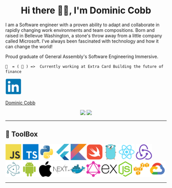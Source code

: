 <div align="center" >
<h1>Hi there 👋🏾, I'm Dominic Cobb </h1>
</div>

I am a Software engineer with a proven ability to adapt and collaborate in rapidly changing work environments and team compositions. Born and raised in Bellevue Washington, a stone's throw away from a little company called Microsoft. I've always been fascinated with technology and how it can change the world!

 Proud graduate of General Assembly's Software Engineering Immersive.

```
🤑  = ( 💼 ) =>  Currently working at Extra Card Building the future of finance
```
<img src="https://github.com/devicons/devicon/blob/master/icons/linkedin/linkedin-original.svg" width="50" height="50" /> <div class="badge-base LI-profile-badge" data-locale="en_US" data-size="medium" data-theme="dark" data-type="VERTICAL" data-vanity="dominic-cobb-software-engineer" data-version="v1"><a class="badge-base__link LI-simple-link" href="https://www.linkedin.com/in/dominiccobbr?trk=profile-badge">Dominic Cobb</a></div>
<p align="center">
  <img src ="https://github-readme-stats.vercel.app/api?username=whoisdominic&show_icons=true&count_private=true&theme=material-palenight&hide_border=true&hide=issues,contribs&include_all_commits=true&bg_color=00000000">
  <img src ="https://github-readme-stats.vercel.app/api/top-langs/?username=whoisdominic&layout=compact&hide_border=true&theme=material-palenight&bg_color=00000000&langs_count=6&hide=jupyter%20notebook,tex,css,php">
</p>

---

<h2> 🧰  ToolBox </h2>

<img src="https://github.com/devicons/devicon/blob/master/icons/javascript/javascript-original.svg" alt="Javascript Logo" width="50" hieght="50" /> <img src="https://github.com/devicons/devicon/blob/master/icons/typescript/typescript-original.svg" alt="Typescript Logo" width="50" hieght="50" /><img src="https://github.com/devicons/devicon/blob/master/icons/python/python-original.svg" alt="Python Logo" width="50" height="50" /><img src="https://github.com/devicons/devicon/blob/master/icons/flutter/flutter-original.svg" alt="Flutter Logo" width="50" height="50" /><img src="https://github.com/devicons/devicon/blob/master/icons/kotlin/kotlin-original.svg" alt="Kotlin Logo" width="50" height="50" /><img src="https://github.com/devicons/devicon/blob/master/icons/swift/swift-original.svg" alt="Swift Logo" width="50" height="50" /><img src="https://github.com/devicons/devicon/blob/master/icons/go/go-original.svg" alt="Go Logo" width="50" hieght="50" /><img src="https://github.com/devicons/devicon/blob/master/icons/react/react-original.svg"  alt="React logo" width="50" height="50"/> <img src="https://github.com/devicons/devicon/blob/master/icons/redux/redux-original.svg"  alt="Redux Logo" width="50" hieght="50"/><img src="https://github.com/devicons/devicon/blob/master/icons/electron/electron-original.svg" alt="Electron Logo" width="50" height="50" /><img src="https://github.com/devicons/devicon/blob/master/icons/android/android-original.svg" alt="Android Logo" width="50" height="50" /><img src="https://github.com/devicons/devicon/blob/master/icons/apple/apple-original.svg" alt="iOS Logo" width="50" height="50" /><img src="https://github.com/devicons/devicon/blob/master/icons/nextjs/nextjs-original-wordmark.svg" alt="NextJS Logo" width="50" height="50" /><img src="https://github.com/devicons/devicon/blob/master/icons/docker/docker-original.svg" alt="Docker Logo" width="50" hieght="50" /><img src="https://github.com/devicons/devicon/blob/master/icons/graphql/graphql-plain.svg" alt="GraphQL Logo" width="50" height="50" /><img src="https://github.com/devicons/devicon/blob/master/icons/express/express-original.svg"  alt="Express Logo" width="50" height="50"/><img src="https://github.com/devicons/devicon/blob/master/icons/nodejs/nodejs-original.svg"  alt="Node Logo" width="50" height="50"/><img src="https://github.com/devicons/devicon/blob/master/icons/amazonwebservices/amazonwebservices-original.svg"  alt="AWS Logo" width="50" height="50"/><img src="https://github.com/devicons/devicon/blob/master/icons/googlecloud/googlecloud-original.svg"  alt="Google Logo" width="50" height="50"/>

---
